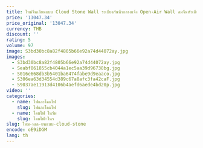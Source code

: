 ```yaml
---
title: ใหม่จีนเลียนแบบ Cloud Stone Wall ระเบียงกันน้ํากลางแจ้ง Open-Air Wall ลมจีนหัวเตียงบันไดทางเดิน
price: '13047.34'
price_original: '13047.34'
currency: THB
discount: ''
rating: 5
volume: 97
image: S3bd30bc8a82f4805b66e92a74d44072ay.jpg
images:
  - S3bd30bc8a82f4805b66e92a74d44072ay.jpg
  - Seabf861855cb4044a1ec5aa39d96738bg.jpg
  - S016e668db3b5401ba6474fabe9d9eaaco.jpg
  - S306ea63d34554d389c67a8afc3fa42caF.jpg
  - S9037ae11913d4106b4aefd6aede4bd20p.jpg
video: ''
categories:
  - name: ไฟและโคมไฟ
    slug: ไฟและโคมไฟ
  - name: โคมไฟ ในร่ม
    slug: โคมไฟ-ในร
slug: ใหม-นเล-ยนแบบ-cloud-stone
encode: oE9iDGM
lang: th
---
```

  